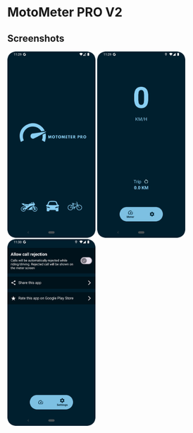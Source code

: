 # MotoMeter PRO V2

## Screenshots

<img src="app/mmp1.png" alt="Screen 1" width="200" style="margin-right: 20"/> <img src="app/mmp2.png" alt="Screen 1" width="200"/> <img src="app/mmp3.png" alt="Screen 1" width="200"/> 
